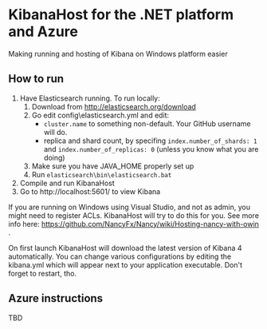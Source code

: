 KibanaHost for the .NET platform and Azure
===========================================

Making running and hosting of Kibana on Windows platform easier 

## How to run

1. Have Elasticsearch running. To run locally:
	1. Download from http://elasticsearch.org/download
	2. Go edit config\elasticsearch.yml and edit:
		* `cluster.name` to something non-default. Your GitHub username will do.
		* replica and shard count, by specifing `index.number_of_shards: 1` and `index.number_of_replicas: 0` (unless you know what you are doing)
	3. Make sure you have JAVA_HOME properly set up
	4. Run `elasticsearch\bin\elasticsearch.bat`
2. Compile and run KibanaHost
3. Go to http://localhost:5601/ to view Kibana
 
If you are running on Windows using Visual Studio, and not as admin, you might need to register ACLs. KibanaHost will try to do this for you. See more info here: https://github.com/NancyFx/Nancy/wiki/Hosting-nancy-with-owin .

On first launch KibanaHost will download the latest version of Kibana 4 automatically. You can change various configurations by editing the kibana.yml which will appear next to your application executable. Don't forget to restart, tho.

## Azure instructions

TBD
